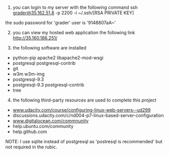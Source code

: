 1. you can login to my server with the following command
ssh grader@35.162.51.8 -p 2200 -i ~/.ssh/[RSA PRIVATE KEY]

the sudo password for 'grader' user is '9148807aA~'

2. you can view my hosted web application the following link
http://35.160.186.251/

3. the following software are installed
- python-pip apache2 libapache2-mod-wsgi
- postgresql postgresql-contrib
- git
- w3m w3m-img
- postgresql-9.3
- postgresql-9.3 postgresql-contrib
- tree

4. the following third-party resources are used to complete this project
- www.udacity.com/course/configuring-linux-web-servers--ud299
- discussions.udacity.com/c/nd004-p7-linux-based-server-configuration
- www.digitalocean.com/commnunity
- help.ubuntu.com/community
- help.github.com

NOTE: I use sqlite instead of postgresql as 'postresql is recommended' but not required in the rubic.

